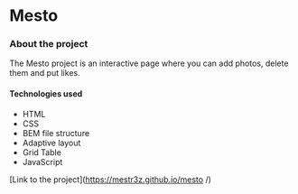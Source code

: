 # Mesto

### About the project
The Mesto project is an interactive page where you can add photos, delete them and put likes.


#### Technologies used
- HTML
- CSS
- BEM file structure
- Adaptive layout
- Grid Table
- JavaScript


[Link to the project](https://mestr3z.github.io/mesto /)
